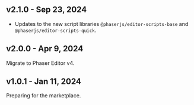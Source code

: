 ## v2.1.0 - Sep 23, 2024

* Updates to the new script libraries `@phaserjs/editor-scripts-base` and `@phaserjs/editor-scripts-quick`.

## v2.0.0 - Apr 9, 2024

Migrate to Phaser Editor v4.

## v1.0.1 - Jan 11, 2024

Preparing for the marketplace.